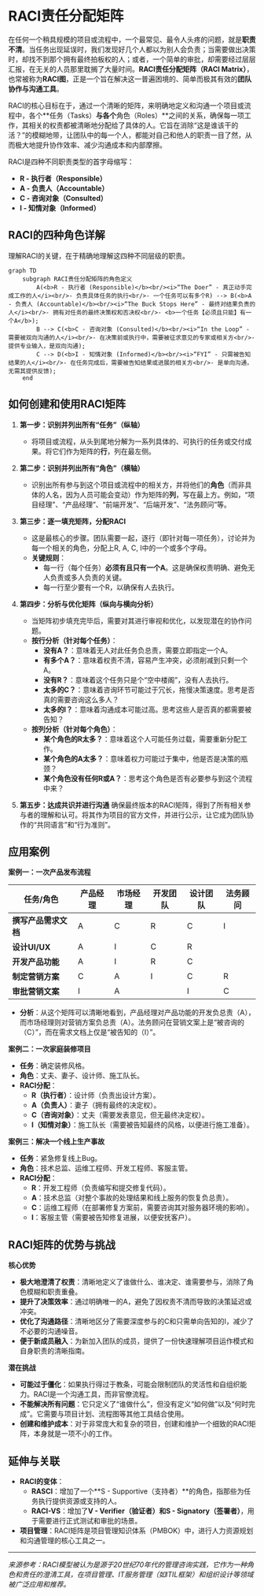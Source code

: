 # RACI责任分配矩阵

在任何一个稍具规模的项目或流程中，一个最常见、最令人头疼的问题，就是**职责不清**。当任务出现延误时，我们发现好几个人都以为别人会负责；当需要做出决策时，却找不到那个拥有最终拍板权的人；或者，一个简单的审批，却需要经过层层汇报，在无关的人员那里耽搁了大量时间。**RACI责任分配矩阵（RACI Matrix）**，也常被称为**RACI图**，正是一个旨在解决这一普遍困境的、简单而极其有效的**团队协作与沟通工具**。

RACI的核心目标在于，通过一个清晰的矩阵，来明确地定义和沟通一个项目或流程中，各个**任务（Tasks）**与各个**角色（Roles）**之间的关系，确保每一项工作，其相关的权责都被清晰地分配给了具体的人。它旨在消除“这是谁该干的活？”的模糊地带，让团队中的每一个人，都能对自己和他人的职责一目了然，从而极大地提升协作效率、减少沟通成本和内部摩擦。

RACI是四种不同职责类型的首字母缩写：

*   **R - 执行者（Responsible）**
*   **A - 负责人（Accountable）**
*   **C - 咨询对象（Consulted）**
*   **I - 知情对象（Informed）**

## RACI的四种角色详解

理解RACI的关键，在于精确地理解这四种不同层级的职责。

```mermaid
graph TD
    subgraph RACI责任分配矩阵的角色定义
        A(<b>R - 执行者 (Responsible)</b><br/><i>“The Doer” - 真正动手完成工作的人</i><br/>- 负责具体任务的执行<br/>- 一个任务可以有多个R) --> B(<b>A - 负责人 (Accountable)</b><br/><i>“The Buck Stops Here” - 最终对结果负责的人</i><br/>- 拥有对任务的最终决策权和否决权<br/>- <b>一个任务【必须且只能】有一个A</b>);
        B --> C(<b>C - 咨询对象 (Consulted)</b><br/><i>“In the Loop” - 需要被双向沟通的人</i><br/>- 在决策前或执行中，需要被征求意见的专家或相关方<br/>- 提供专业输入，是双向沟通);
        C --> D(<b>I - 知情对象 (Informed)</b><br/><i>“FYI” - 只需被告知结果的人</i><br/>- 在任务完成后，需要被告知结果或进展的相关方<br/>- 是单向沟通，无需其提供反馈);
    end
```

## 如何创建和使用RACI矩阵

1.  **第一步：识别并列出所有“任务”（纵轴）**
    *   将项目或流程，从头到尾地分解为一系列具体的、可执行的任务或交付成果。将它们作为矩阵的**行**，列在最左侧。

2.  **第二步：识别并列出所有“角色”（横轴）**
    *   识别出所有参与到这个项目或流程中的相关方，并将他们的**角色**（而非具体的人名，因为人员可能会变动）作为矩阵的**列**，写在最上方。例如，“项目经理”、“产品经理”、“前端开发”、“后端开发”、“法务顾问”等。

3.  **第三步：逐一填充矩阵，分配RACI**
    *   这是最核心的步骤。团队需要一起，逐行（即针对每一项任务），讨论并为每一个相关的角色，分配上R, A, C, I中的一个或多个字母。
    *   **关键规则**：
        *   每一行（每个任务）**必须有且只有一个A**。这是确保权责明确、避免无人负责或多人负责的关键。
        *   每一行至少要有一个R，以确保有人去执行。

4.  **第四步：分析与优化矩阵（纵向与横向分析）**
    *   当矩阵初步填充完毕后，需要对其进行审视和优化，以发现潜在的协作问题。
    *   **按行分析（针对每个任务）**：
        *   **没有A？**：意味着无人对此任务负总责，需要立即指定一个A。
        *   **有多个A？**：意味着权责不清，容易产生冲突，必须削减到只剩一个A。
        *   **没有R？**：意味着这个任务只是个“空中楼阁”，没有人去执行。
        *   **太多的C？**：意味着咨询环节可能过于冗长，拖慢决策速度。思考是否真的需要咨询这么多人？
        *   **太多的I？**：意味着沟通成本可能过高。思考这些人是否真的都需要被告知？
    *   **按列分析（针对每个角色）**：
        *   **某个角色的R太多？**：意味着这个人可能任务过载，需要重新分配工作。
        *   **某个角色的A太多？**：意味着权力可能过于集中，他是否是决策的瓶颈？
        *   **某个角色没有任何R或A？**：思考这个角色是否有必要参与到这个流程中来？

5.  **第五步：达成共识并进行沟通**
    确保最终版本的RACI矩阵，得到了所有相关参与者的理解和认可。将其作为项目的官方文件，并进行公示，让它成为团队协作的“共同语言”和“行为准则”。

## 应用案例

**案例一：一次产品发布流程**

| 任务/角色         | 产品经理 | 市场经理 | 开发团队 | 设计团队 | 法务顾问 |
| ----------------- | -------- | -------- | -------- | -------- | -------- |
| **撰写产品需求文档** | A        | C        | R        | C        | I        |
| **设计UI/UX**     | A        | I        | C        | R        |          |
| **开发产品功能**    | A        | I        | R        | C        |          |
| **制定营销方案**    | C        | A        | I        | C        | R        |
| **审批营销文案**    | I        | A        |          | I        | C        |

*   **分析**：从这个矩阵可以清晰地看到，产品经理对产品功能的开发负总责（A），而市场经理则对营销方案负总责（A）。法务顾问在营销文案上是“被咨询的（C）”，而在需求文档上仅是“被告知的（I）”。

**案例二：一次家庭装修项目**
*   **任务**：确定装修风格。
*   **角色**：丈夫、妻子、设计师、施工队长。
*   **RACI分配**：
    *   **R（执行者）**：设计师（负责出设计方案）。
    *   **A（负责人）**：妻子（拥有最终的决定权）。
    *   **C（咨询对象）**：丈夫（需要发表意见，但无最终决定权）。
    *   **I（知情对象）**：施工队长（需要被告知最终的风格，以便进行施工准备）。

**案例三：解决一个线上生产事故**
*   **任务**：紧急修复线上Bug。
*   **角色**：技术总监、运维工程师、开发工程师、客服主管。
*   **RACI分配**：
    *   **R**：开发工程师（负责编写和提交修复代码）。
    *   **A**：技术总监（对整个事故的处理结果和线上服务的恢复负总责）。
    *   **C**：运维工程师（在部署修复方案前，需要咨询其对服务器环境的影响）。
    *   **I**：客服主管（需要被告知修复进展，以便安抚客户）。

## RACI矩阵的优势与挑战

**核心优势**
*   **极大地澄清了权责**：清晰地定义了谁做什么、谁决定、谁需要参与，消除了角色模糊和职责重叠。
*   **提升了决策效率**：通过明确唯一的A，避免了因权责不清而导致的决策延迟或冲突。
*   **优化了沟通路径**：清晰地区分了需要深度参与的C和只需单向告知的I，减少了不必要的沟通噪音。
*   **便于新成员融入**：为新加入团队的成员，提供了一份快速理解项目运作模式和自身职责的清晰指南。

**潜在挑战**
*   **可能过于僵化**：如果执行得过于教条，可能会限制团队的灵活性和自组织能力。RACI是一个沟通工具，而非官僚流程。
*   **不能解决所有问题**：它只定义了“谁做什么”，但没有定义“如何做”以及“何时完成”。它需要与项目计划、流程图等其他工具结合使用。
*   **创建和维护成本**：对于非常庞大和复杂的项目，创建和维护一个细致的RACI矩阵，本身就是一项不小的工作。

## 延伸与关联

*   **RACI的变体**：
    *   **RASCI**：增加了一个**S - Supportive（支持者）**的角色，指那些为任务执行提供资源或支持的人。
    *   **RACI-VS**：增加了**V - Verifier（验证者）**和**S - Signatory（签署者）**，用于需要进行正式测试和审批的场景。
*   **项目管理**：RACI矩阵是项目管理知识体系（PMBOK）中，进行人力资源规划和沟通管理的核心工具之一。

---
*来源参考：RACI模型被认为是源于20世纪70年代的管理咨询实践，它作为一种角色和责任的澄清工具，在项目管理、IT服务管理（如ITIL框架）和组织设计等领域被广泛应用和推荐。*
